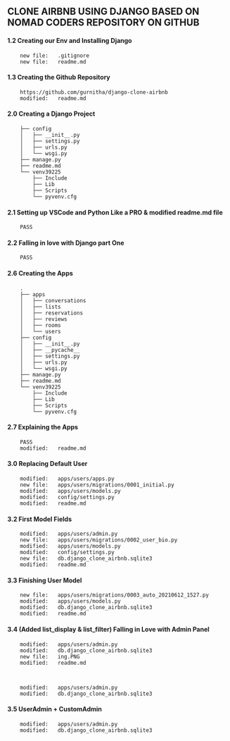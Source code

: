 ## CLONE AIRBNB USING DJANGO BASED ON NOMAD CODERS REPOSITORY ON GITHUB

#### 1.2 Creating our Env and Installing Django

        new file:   .gitignore
        new file:   readme.md

#### 1.3 Creating the Github Repository

		https://github.com/gurnitha/django-clone-airbnb        
		modified:   readme.md

#### 2.0 Creating a Django Project

		├── config
		│   ├── __init__.py
		│   ├── settings.py
		│   ├── urls.py
		│   └── wsgi.py
		├── manage.py
		├── readme.md
		└── venv39225
		    ├── Include
		    ├── Lib
		    ├── Scripts
		    └── pyvenv.cfg

#### 2.1 Setting up VSCode and Python Like a PRO & modified readme.md file

		PASS

#### 2.2 Falling in love with Django part One

		PASS

#### 2.6 Creating the Apps

		.
		├── apps
		│	├── conversations
		│	├── lists
		│	├── reservations
		│	├── reviews
		│	├── rooms
		│	└── users
		├── config
		│	├── __init__.py
		│	├── __pycache__
		│	├── settings.py
		│	├── urls.py
		│	└── wsgi.py
		├── manage.py
		├── readme.md
		└── venv39225
		    ├── Include
		    ├── Lib
		    ├── Scripts
		    └── pyvenv.cfg

#### 2.7 Explaining the Apps

		PASS
        modified:   readme.md		

#### 3.0 Replacing Default User

        modified:   apps/users/apps.py
        new file:   apps/users/migrations/0001_initial.py
        modified:   apps/users/models.py
        modified:   config/settings.py
        modified:   readme.md

#### 3.2 First Model Fields

        modified:   apps/users/admin.py
        new file:   apps/users/migrations/0002_user_bio.py
        modified:   apps/users/models.py
        modified:   config/settings.py
        new file:   db.django_clone_airbnb.sqlite3
        modified:   readme.md

#### 3.3 Finishing User Model

        new file:   apps/users/migrations/0003_auto_20210612_1527.py
        modified:   apps/users/models.py
        modified:   db.django_clone_airbnb.sqlite3
        modified:   readme.md

#### 3.4 (Added list_display & list_filter) Falling in Love with Admin Panel

        modified:   apps/users/admin.py
        modified:   db.django_clone_airbnb.sqlite3
        new file:   ing.PNG
        modified:   readme.md



        modified:   apps/users/admin.py
        modified:   db.django_clone_airbnb.sqlite3

#### 3.5 UserAdmin + CustomAdmin

        modified:   apps/users/admin.py
        modified:   db.django_clone_airbnb.sqlite3




















































































































